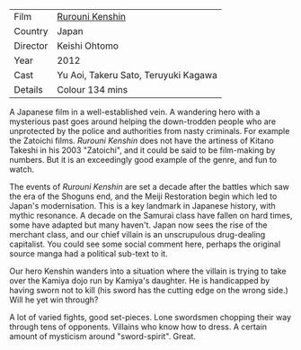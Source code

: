 | | |
|-|-|
Film|[Rurouni Kenshin](https://www.imdb.com/title/tt1979319/)
Country|Japan
Director|Keishi Ohtomo
Year|2012
Cast|Yu Aoi, Takeru Sato, Teruyuki Kagawa
Details|Colour 134 mins

A Japanese film in a well-established vein.  A
wandering hero with a mysterious past goes around helping the
down-trodden people who are unprotected by the police and
authorities from nasty criminals.  For example the Zatoichi
films.  *Rurouni Kenshin* does not have the artiness of
Kitano Takeshi in his 2003 "Zatoichi", and it could be said
to be film-making by numbers.  But it is an
exceedingly good example of the genre, and fun to watch.

The events of *Rurouni Kenshin* are set a decade after the
battles which saw the era of the Shoguns end, and the Meiji
Restoration begin which led to Japan's modernisation.  This is
a key landmark in Japanese history, with mythic resonance.
A decade on the Samurai class have fallen on hard times, some
have adapted but many haven't.  Japan now sees the rise of
the merchant class, and our chief villain is an
unscrupulous drug-dealing capitalist.  You could see some
social comment here, perhaps the original source manga had
a political sub-text to it.

Our hero Kenshin wanders into a situation where the villain
is trying to take over the Kamiya dojo run by Kamiya's
daughter.  He is handicapped by having sworn not to kill
(his sword has the cutting edge on the wrong side.)  Will
he yet win through?

A lot of varied fights, good set-pieces.  Lone swordsmen
chopping their way through tens of opponents.  Villains
who know how to dress.  A certain amount of mysticism
around "sword-spirit".  Great.
